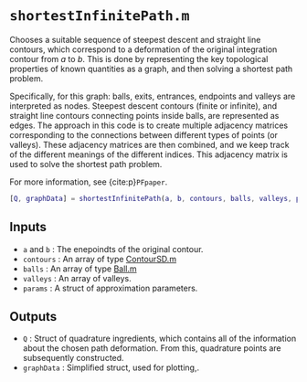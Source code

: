 # `shortestInfinitePath.m`

Chooses a suitable sequence of steepest descent and straight line contours, which correspond to a deformation of the original integration contour from $a$ to $b$. This is done by representing the key topological properties of known quantities as a graph, and then solving a shortest
 path problem.

Specifically, for this graph:
balls, exits, entrances, endpoints and valleys are interpreted as nodes. Steepest descent contours (finite or infinite), and straight line contours connecting points inside balls, are represented as edges.
 The approach in this code is to create multiple adjacency matrices corresponding to the connections between different types of points (or
 valleys). These adjacency matrices are then combined, and we keep track
 of the different meanings of the different indices. This adjacency matrix
 is used to solve the shortest path problem.

 For more information, see {cite:p}`PFpaper`.

```matlab
[Q, graphData] = shortestInfinitePath(a, b, contours, balls, valleys, params)
```

## Inputs

* `a` and `b` : The enepoindts of the original contour.
* `contours` : An array of type [ContourSD.m](ContourSD.md)
* `balls` : An array of type [Ball.m](Ball.md)
* `valleys` : An array of valleys.
* `params` : A struct of approximation parameters.

## Outputs

* `Q` : Struct of quadrature ingredients, which contains all of the information about the chosen path deformation. From this, quadrature points are subsequently constructed.
* `graphData` : Simplified struct, used for plotting,.